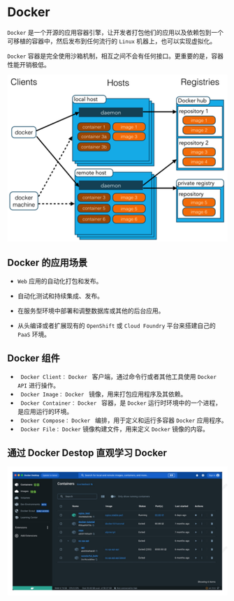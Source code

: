 # Docker

`Docker` 是一个开源的应用容器引擎，让开发者打包他们的应用以及依赖包到一个可移植的容器中，然后发布到任何流行的 `Linux` 机器上，也可以实现虚拟化。

`Docker` 容器是完全使用沙箱机制，相互之间不会有任何接口。更重要的是，容器性能开销极低。

![docker](../image/docker.png)

## Docker 的应用场景

- `Web` 应用的自动化打包和发布。

- 自动化测试和持续集成、发布。

- 在服务型环境中部署和调整数据库或其他的后台应用。

- 从头编译或者扩展现有的 `OpenShift` 或 `Cloud Foundry` 平台来搭建自己的 `PaaS` 环境。

## Docker 组件

- ` Docker Client：` `Docker ` 客户端，通过命令行或者其他工具使用 `Docker API` 进行操作。
- ` Docker Image：` `Docker ` 镜像，用来打包应用程序及其依赖。
- ` Docker Container：` `Docker ` 容器，是 `Docker` 运行时环境中的一个进程，是应用运行的环境。
- ` Docker Compose：` `Docker ` 编排，用于定义和运行多容器 `Docker` 应用程序。
- ` Docker File：` `Docker` 镜像构建文件，用来定义 `Docker` 镜像的内容。

## 通过 Docker Destop 直观学习 Docker

![docker_desktop](../image/docker_desktop.jpg)
